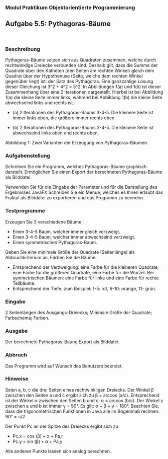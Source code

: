 ### Modul Praktikum Objektorientierte Programmierung

## Aufgabe 5.5: Pythagoras-Bäume
<br>

### Beschreibung

Pythagoras-Bäume setzen sich aus Quadraten zusammen, welche durch rechtwinklige Dreiecke verbunden sind. Deshalb gilt, dass die Summe der Quadrate über den Katheten (den Seiten am rechten Winkel) gleich dem Quadrat über der Hypothenuse (Seite, welche dem rechten Winkel gegenüber liegt) ist: der Satz des Pythagoras. Eine ganzzahlige Lösung dieser Gleichung ist 3^2 + 4^2 = 5^2. In Abbildungen 1(a) und 1(b) ist dieser Zusammenhang über eine 2 Iterationen dargestellt. Hierbei ist bei Abbildung 1(a) die kleine Seite immer links, während bei Abbildung 1(b) die kleine Seite abwechselnd links und rechts ist.

* (a) 2 Iterationen des Pythagoras-Baums 3-4-5. Die kleinere Seite ist immer links oben, die größere immer rechts oben.

* (b) 2 Iterationen des Pythagoras-Baums 3-4-5. Die kleinere Seite ist abwechselnd links oben und rechts oben.

Abbildung 1: Zwei Varianten der Erzeugung von Pythagoras-Bäumen.
<br>

### Aufgabenstellung

Schreiben Sie ein Programm, welches Pythagoras-Bäume graphisch darstellt. Ermöglichen Sie einen Export der berechneten Pythagoras-Bäume als Bilddatei.

Verwenden Sie für die Eingabe der Parameter und für die Darstellung des Ergebnisses JavaFX Schreiben Sie ein Menue, welches es Ihnen erlaubt das Fraktal als Bilddatei zu exportieren und das Programm zu beenden.
<br>

### Testprogramme

Erzeugen Sie 3 verschiedene Bäume:

* Einen 3-4-5 Baum, welcher immer gleich verzweigt.
* Einen 3-4-5 Baum, welcher immer abwechselnd verzweigt.
* Einen symmetrischen Pythagoras-Baum.


Geben Sie eine minimale Größe der Quadrate (Seitenlänge) als Abbruchkriterium an. Färben Sie die Bäume:

* Entsprechend der Verzweigung: eine Farbe für die kleineren Quadrate, eine Farbe für die größeren Quadrate, eine Farbe für die Wurzel. Bei symmetrischen Bäumen: eine Farbe für linke und eine Farbe für rechte Teilbäume.
* Entsprechend der Tiefe, zum Beispiel: 1-5: rot, 6-10: orange, 11- grün.

### Eingabe
2 Seitenlängen des Ausgangs-Dreiecks; Minimale Größe der Quadrate; Farbschema; Farben.

### Ausgabe
Der berechnete Pythagoras-Baum; Export als Bilddatei.

### Abbruch
Das Programm wird auf Wunsch des Benutzers beendet.

### Hinweise
Seien a, b, c die drei Seiten eines rechtwinkligen Dreiecks. Der Winkel β zwischen den Seiten a und c ergibt sich zu β = arccos (a/c). Entsprechend ist der Winkel α zwischen den Seiten b und c: α = arccos (b/c). Der Winkel γ zwischen a und b ist immer γ = 90°. Es gilt: α + β + γ = 180°. Beachten Sie, dass die trigonometrischen Funktionen in Java alle im Bogenmaß rechnen: 90° = π/2

Der Punkt Pc an der Spitze des Dreiecks ergibt sich zu
  * Pc.х = cos (β) • α + Pa,r
  * Pc.y = sin (β) • α + Pa,y

Alle anderen Punkte lassen sich analog berechnen.
